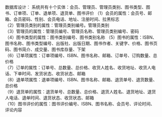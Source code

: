 数据库设计：
系统共有十个实体：会员、管理员、管理员类别、图书类型、图书、订单项、订单、退单项、退货单、图书评价
（1）会员的属性：会员号、邮箱、会员密码、性别、会员电话、地址、注册时间、拉黑标志  
（2）管理员类别的属性：管理员类别编号。管理员类别  
（3）管理员的属性：管理员编号、管理员名称、管理员类别编号、密码  
（4）图书类型的属性：图书类别编号、图书类别名称
（5）图书的属性：ISBN、图书名称、图书类型编号、出版社、出版日期、图书作者、关键字、价格、图书页码、图书简介、成交量、图书库存量、下架  
（6）订单项属性：订单项编号、ISBN、图书名称、邮箱、订单号、订购数量、总价格  
（7）订单的属性：订单号、总数量、总价格、收货人姓名、收货地址、收货人电话、下单时间、发货状态、收货状态、邮箱  
（8）退单项属性：退单项编号、ISBN、图书名称、邮箱、退货单号、退货数量、总价格  
（9）退货单的属性：退货单号、总数量、总价格、退货人姓名、退货地址、退货人电话、退单时间、退货状态、收货状态、邮箱  
（10）图书评价的属性：图书评价编号、ISBN、图书名称、会员号、评论时间、评论内容
